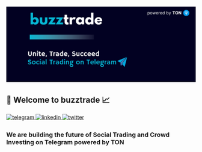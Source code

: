 ![buzztrade Banner](https://raw.githubusercontent.com/buzztrade/.github/main/profile/BuzzTrade-Banner.png)

<h2>👋 Welcome to buzztrade 📈</h2>
<a href="https://t.me/buzztrade" target="_blank">
<img src=https://img.shields.io/badge/Telegram-%2300acee.svg?style=for-the-badge&logo=telegram&logoColor=white alt=telegram style="margin-bottom: 5px;" />
</a>
<a href="https://linkedin.com/company/buzztrade" target="_blank">
<img src=https://img.shields.io/badge/linkedin-%2300acee.svg?color=405DE6&style=for-the-badge&logo=linkedin&logoColor=white alt=linkedin style="margin-bottom: 5px;" />
</a>
<a href="https://twitter.com/buzztradeHQ" target="_blank">
<img src=https://img.shields.io/badge/twitter-%2300acee.svg?color=1DA1F2&style=for-the-badge&logo=twitter&logoColor=white alt=twitter style="margin-bottom: 5px;" />
</a>


<h3> We are building the future of Social Trading and Crowd Investing on Telegram powered by TON <h3>